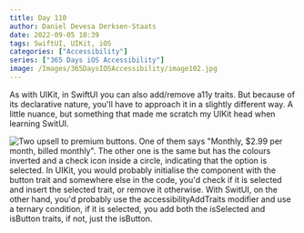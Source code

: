 ```yaml
---
title: Day 110
author: Daniel Devesa Derksen-Staats
date: 2022-09-05 10:39
tags: SwiftUI, UIKit, iOS
categories: ["Accessibility"]
series: ["365 Days iOS Accessibility"]
image: /Images/365DaysIOSAccessibility/image102.jpg
---
```


As with UIKit, in SwiftUI you can also add/remove a11y traits. But because of its declarative nature, you'll have to approach it in a slightly different way. A little nuance, but something that made me scratch my UIKit head when learning SwitUI.

![Two upsell  to premium buttons. One of them says "Monthly, $2.99 per month, billed monthly". The other one is the same but has the colours inverted and a check icon inside a circle, indicating that the option is selected. In UIKit, you would probably initialise the component with the button trait and somewhere else in the code, you'd check if it is selected and insert the selected trait, or remove it otherwise. With SwitUI, on the other hand, you'd probably use the accessibilityAddTraits modifier and use a ternary condition, if it is selected, you add both the isSelected and isButton traits, if not, just the isButton.](/Images/365DaysIOSAccessibility/image102.jpg)

